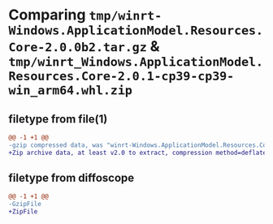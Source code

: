 # Comparing `tmp/winrt-Windows.ApplicationModel.Resources.Core-2.0.0b2.tar.gz` & `tmp/winrt_Windows.ApplicationModel.Resources.Core-2.0.1-cp39-cp39-win_arm64.whl.zip`

## filetype from file(1)

```diff
@@ -1 +1 @@
-gzip compressed data, was "winrt-Windows.ApplicationModel.Resources.Core-2.0.0b2.tar", last modified: Sat Dec  2 18:20:12 2023, max compression
+Zip archive data, at least v2.0 to extract, compression method=deflate
```

## filetype from diffoscope

```diff
@@ -1 +1 @@
-GzipFile
+ZipFile
```

